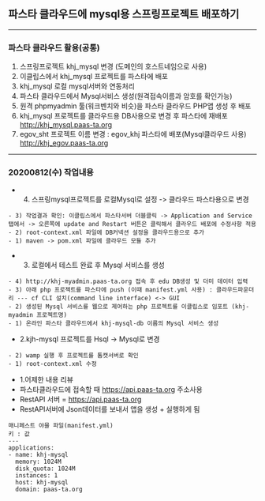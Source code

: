 ## 파스타 클라우드에 mysql용 스프링프로젝트 배포하기

***
### 파스타 클라우드 활용(공통)
1. 스프링프로젝트 khj_mysql 변경 (도메인의 호스트네임으로 사용)
2. 이클립스에서 khj_mysql 프로젝트를 파스타에 배포
3. khj_mysql 로컬 mysql서버와 연동처리
4. 파스타 클라우드에서 Mysql서비스 생성(원격접속이름과 암호를 확인가능)
5. 원격 phpmyadmin 툴(워크벤치와 비슷)을 파스타 클라우드 PHP앱 생성 후 배포
6. khj_mysql 프로젝트를 클라우드용 DB사용으로 변경 후 파스타에 재배포
	http://khj_mysql.paas-ta.org
7. egov_sht 프로젝트 이름 변경 : egov_khj 파스타에 배포(Mysql클라우드 사용)
	http://khj_egov.paas-ta.org
***

### 20200812(수) 작업내용
- 4. 스프링mysql프로젝트를 로컬Mysql로 설정 -> 클라우드 파스타용으로 변경

```
- 3) 작업결과 확인: 이클립스에서 파스타서버 더블클릭 -> Application and Service 탭에서 -> 오른쪽에 update and Restart 버튼은 클릭해서 클라우드 배포에 수정사항 적용
- 2) root-context.xml 파일에 DB커넥션 설정을 클라우드용으로 추가
- 1) maven -> pom.xml 파일에 클라우드 모듈 추가
```

- 3. 로컬에서 테스트 완료 후 Mysql 서비스를 생성 

```
- 4) http://khj-myadmin.paas-ta.org 접속 후 edu DB생성 및 더미 데이터 입력
- 3) 아래 php 프로젝트를 파스타에 push (이때 manifest.yml 사용) : 클라우드파운더리 --- cf CLI 설치(command line interface) <-> GUI
- 2) 생성된 Mysql 서비스를 웹으로 제어하는 php 프로젝트를 이클립스로 임포트 (khj-myadmin 프로젝트명)
- 1) 온라인 파스타 클라우드에서 khj-mysql-db 이름의 Mysql 서비스 생성 
```

- 2.kjh-mysql 프로젝트를 Hsql -> Mysql로 변경

```
- 2) wamp 실행 후 프로젝트를 톰캣서버로 확인
- 1) root-context.xml 수정
```

- 1.어제한 내용 리뷰
- 파스타클라우드에 접속할 때 https://api.paas-ta.org 주소사용
- RestAPI 서버 = https://api.paas-ta.org
- RestAPI서버에 Json데이터를 보내서 앱을 생성 + 실행하게 됨

```
매니페스트 야믈 파일(manifest.yml)
키 : 값
---
applications:
- name: khj-mysql
  memory: 1024M
  disk_quota: 1024M
  instances: 1
  host: khj-mysql
  domain: paas-ta.org
```